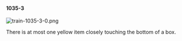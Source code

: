 #### 1035-3
![train-1035-3-0.png](https://github.com/lil-lab/nlvr/raw/master/nlvr/train/images/34/train-1035-3-0.png "train-1035-3-0.png")

There is at most one yellow item closely touching the bottom of a box.